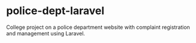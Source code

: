 # police-dept-laravel
College project on a police department website with complaint registration and management using Laravel.
